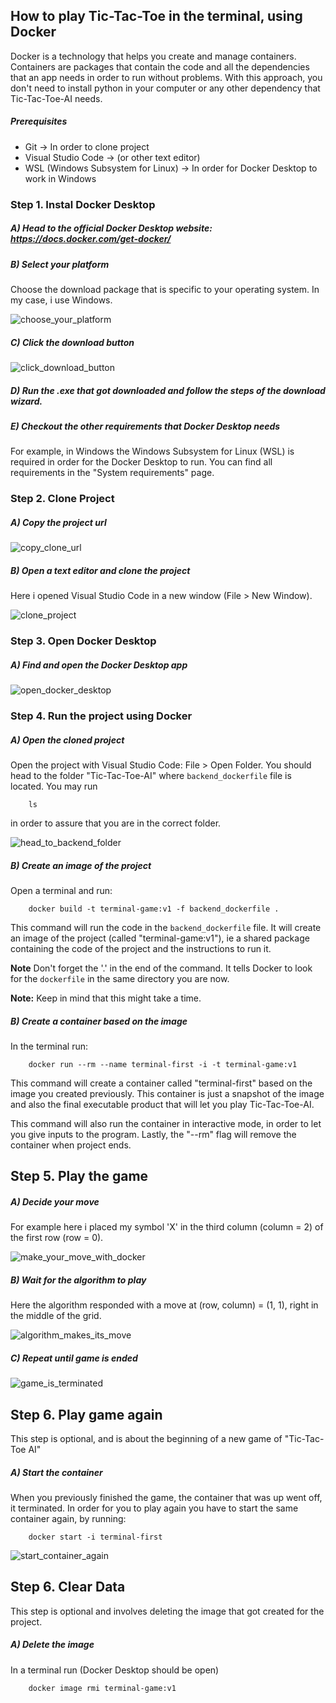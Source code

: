 ## How to play Tic-Tac-Toe in the terminal, using Docker ##

Docker is a technology that helps you create and manage containers. Containers are packages that contain the code and all the dependencies that an app needs in order to run without problems. With this approach, you don't need to install python in your computer or any other dependency that Tic-Tac-Toe-AI needs.

##### Prerequisites #####

- Git -> In order to clone project
- Visual Studio Code -> (or other text editor)
- WSL (Windows Subsystem for Linux) -> In order for Docker Desktop to work in Windows

### Step 1. Instal Docker Desktop ###

##### A) Head to the official Docker Desktop website: https://docs.docker.com/get-docker/ #####

##### B) Select your platform #####

Choose the download package that is specific to your operating system. In my case, i use Windows.

![choose_your_platform](https://github.com/DimosTheocharis/Tic-Tac-Toe-AI/blob/main/screenshots/how_to_download_docker_desktop/choose_your_platform.png) 

##### C) Click the download button #####

![click_download_button](https://github.com/DimosTheocharis/Tic-Tac-Toe-AI/blob/main/screenshots/how_to_download_docker_desktop/click_download_button.png) 

##### D) Run the .exe that got downloaded and follow the steps of the download wizard. #####

##### E) Checkout the other requirements that Docker Desktop needs #####

For example, in Windows the Windows Subsystem for Linux (WSL) is required in order for the Docker Desktop to run. You can find all requirements in the "System requirements" page.

### Step 2. Clone Project ###

##### A) Copy the project url #####

![copy_clone_url](https://github.com/DimosTheocharis/Tic-Tac-Toe-AI/blob/main/screenshots/how_to_clone_project/copy_clone_url.png)  

##### B) Open a text editor and clone the project #####

Here i opened Visual Studio Code in a new window (File > New Window).

![clone_project](https://github.com/DimosTheocharis/Tic-Tac-Toe-AI/blob/main/screenshots/how_to_clone_project/clone_project.png)  


### Step 3. Open Docker Desktop ###

##### A) Find and open the Docker Desktop app  #####

![open_docker_desktop](https://github.com/DimosTheocharis/Tic-Tac-Toe-AI/blob/main/screenshots/how_to_run_backend/open_docker_desktop.png)

### Step 4. Run the project using Docker ###

##### A) Open the cloned project #####

Open the project with Visual Studio Code: File > Open Folder. You should head to the folder "Tic-Tac-Toe-AI" where `backend_dockerfile` file is located. You may run 

```
    ls
```

in order to assure that you are in the correct folder.

![head_to_backend_folder](https://github.com/DimosTheocharis/Tic-Tac-Toe-AI/blob/main/screenshots/how_to_run_backend/head_to_backend_folder_2.png)

##### B) Create an image of the project #####

Open a terminal and run:

```
    docker build -t terminal-game:v1 -f backend_dockerfile .
```

This command will run the code in the `backend_dockerfile` file. It will create an image of the project (called "terminal-game:v1"), ie a shared package containing the code of the project and the instructions to run it.

**Note** Don't forget the '.' in the end of the command. It tells Docker to look for the `dockerfile` in the same directory you are now.

**Note:** Keep in mind that this might take a time.

##### B) Create a container based on the image #####

In the terminal run:

```
    docker run --rm --name terminal-first -i -t terminal-game:v1
```

This command will create a container called "terminal-first" based on the image you created previously. This container is just a snapshot of the image and also the final executable product that will let you play Tic-Tac-Toe-AI.

This command will also run the container in interactive mode, in order to let you give inputs to the program. Lastly, the "--rm" flag will remove the container when project ends.

## Step 5. Play the game ##

##### A) Decide your move #####

For example here i placed my symbol 'X' in the third column (column = 2) of the first row (row = 0).

![make_your_move_with_docker](https://github.com/DimosTheocharis/Tic-Tac-Toe-AI/blob/main/screenshots/how_to_run_backend/make_your_move_with_docker.png)  

##### B) Wait for the algorithm to play #####

Here the algorithm responded with a move at (row, column) = (1, 1), right in the middle of the grid.

![algorithm_makes_its_move](https://github.com/DimosTheocharis/Tic-Tac-Toe-AI/blob/main/screenshots/how_to_run_backend/algorithm_makes_its_move.png)  

##### C) Repeat until game is ended #####

![game_is_terminated](https://github.com/DimosTheocharis/Tic-Tac-Toe-AI/blob/main/screenshots/how_to_run_backend/game_is_terminated.png)  

## Step 6. Play game again ##

This step is optional, and is about the beginning of a new game of "Tic-Tac-Toe AI"

##### A) Start the container #####

When you previously finished the game, the container that was up went off, it terminated. In order for you to play again
you have to start the same container again, by running:

```
    docker start -i terminal-first
```

![start_container_again](https://github.com/DimosTheocharis/Tic-Tac-Toe-AI/blob/main/screenshots/how_to_run_backend/start_container_again.png)  


## Step 6. Clear Data ##

This step is optional and involves deleting the image that got created for the project.

##### A) Delete the image #####

In a terminal run (Docker Desktop should be open)

```
    docker image rmi terminal-game:v1
```